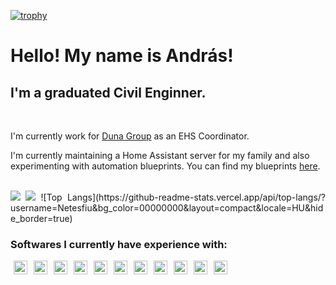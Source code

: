 [![trophy](https://github-profile-trophy.vercel.app/?username=Netesfiu&theme=onedark&column=5&margin-w=15&margin-h=15&no-bg=true&no-frame=true&rank=C,B,A,S,SS,SSS)]()

# Hello! My name is András!

## I'm a graduated Civil Enginner.
<br />

I'm currently work for [Duna Group](https://www.dunaaszfalt.hu) as an EHS Coordinator.

I'm currently maintaining a Home Assistant server for my family and also experimenting with automation blueprints. You can find my blueprints [here](https://github.com/Netesfiu/Netesfiu-blueprints-HA).

<br />
<div style="text-align:justify">
<picture>
  <source
    srcset="https://github-readme-stats.vercel.app/api/top-langs/?username=Netesfiu&bg_color=00000000&layout=compact&locale=HU&hide_border=true"
    media="(prefers-color-scheme: dark)"
  />
  <source
    srcset="https://github-readme-stats.vercel.app/api?username=Netesfiu&show_icons=true"
    media="(prefers-color-scheme: light), (prefers-color-scheme: no-preference)"
  />
  <img src="https://github-readme-stats.vercel.app/api?username=anuraghazra&show_icons=true" />
</picture>
<picture>
  <source
    srcset="https://github-readme-stats.vercel.app/api/top-langs/?username=Netesfiu&bg_color=00000000&layout=compact&locale=HU&hide_border=true"
    media="(prefers-color-scheme: dark)"
  />
  <source
    srcset="https://github-readme-stats.vercel.app/api?username=Netesfiu&show_icons=true&locale=hu"
    media="(prefers-color-scheme: light), (prefers-color-scheme: no-preference)"
  />
  <img src="https://github-readme-stats.vercel.app/api?username=anuraghazra&show_icons=true" />
</picture>
![Top Langs](https://github-readme-stats.vercel.app/api/top-langs/?username=Netesfiu&bg_color=00000000&layout=compact&locale=HU&hide_border=true)

</div>

### Softwares I currently have experience with:

<img align="left" hspace="5rem" alt="Autodesk AutoCAD" width="22px" src="https://simpleicons.org/icons/autodesk.svg"/>
<img align="left" hspace="5rem" alt="SketchUp" width="22px" src="https://simpleicons.org/icons/sketchup.svg"/>
<img align="left" hspace="5rem" alt="Qgis" width="22px" src="https://simpleicons.org/icons/qgis.svg"/>
<img align="left" hspace="5rem" alt="Adobe Lightroom" width="22px" src="https://simpleicons.org/icons/adobelightroom.svg"/>
<img align="left" hspace="5rem" alt="Adobe Illustrator" width="22px" src="https://simpleicons.org/icons/adobeillustrator.svg"/>
<img align="left" hspace="5rem" alt="Adobe Photoshop" width="22px" src="https://simpleicons.org/icons/adobephotoshop.svg"/>
<img align="left" hspace="5rem" alt="Adobe After Effects" width="22px" src="https://simpleicons.org/icons/adobeaftereffects.svg"/>
<img align="left" hspace="5rem" alt="Adobe After Effects" width="22px" src="https://simpleicons.org/icons/adobeaftereffects.svg"/>
<img align="left" hspace="5rem" alt="Adobe Premiere Pro" width="22px" src="https://simpleicons.org/icons/adobepremierepro.svg"/>
<img align="left" hspace="5rem" alt="Adobe Acrobat" width="22px" src="https://simpleicons.org/icons/adobeacrobatreader.svg"/>
<img align="left" hspace="5rem" alt="Blender" width="22px" src="https://simpleicons.org/icons/blender.svg"/>
